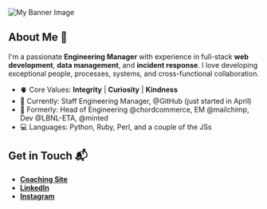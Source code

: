 ![My Banner Image](https://github.com/juliekang/juliekang/assets/4149077/4263b080-6eaa-4f6a-a831-842dc5f946e8)

## About Me 🚀

I'm a passionate **Engineering Manager** with experience in full-stack **web development**, **data management**, and **incident response**. I love developing exceptional people, processes, systems, and cross-functional collaboration.

- :anatomical_heart: Core Values: **Integrity** | **Curiosity** | **Kindness**
- :office: Currently: Staff Engineering Manager, @GitHub (just started in April)
- :city_sunset: Formerly: Head of Engineering @chordcommerce, EM @mailchimp, Dev @LBNL-ETA, @minted
- :computer: Languages: Python, Ruby, Perl, and a couple of the JSs

## Get in Touch 📬

- **[Coaching Site](https://coachjuliekang.com/)**
- **[LinkedIn](https://linkedin.com/in/juliekang)**
- **[Instagram](https://www.instagram.com/juliejkang/)**
